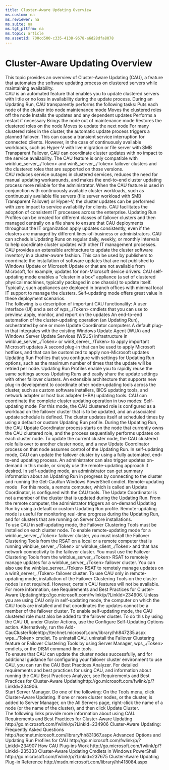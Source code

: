 ```yaml
---
title: Cluster-Aware Updating Overview
ms.custom: na
ms.reviewer: na
ms.suite: na
ms.tgt_pltfrm: na
ms.topic: article
ms.assetid: 700cd500-c335-4138-9678-a6d28dfa8078
---
```

# Cluster-Aware Updating Overview
<?xml version="1.0" encoding="utf-8"?>
<developerConceptualDocument xmlns="http://ddue.schemas.microsoft.com/authoring/2003/5" xmlns:xlink="http://www.w3.org/1999/xlink" xmlns:xsi="http://www.w3.org/2001/XMLSchema-instance" xsi:schemaLocation="http://ddue.schemas.microsoft.com/authoring/2003/5 http://dduestorage.blob.core.windows.net/ddueschema/developer.xsd">
  <introduction address="BKMK_INTRO">
    <para>This topic provides an overview of Cluster-Aware Updating (CAU), a feature that automates the software updating process on clustered servers while maintaining availability.</para>
  </introduction>
  <section address="BKMK_OVER">
    <title>Feature description</title>
    <content>
      <para>CAU is an automated feature that enables you to update clustered servers with little or no loss in availability during the update process. During an Updating Run, CAU transparently performs the following tasks:</para>
      <list class="bullet">
        <listItem>
          <para>Puts each node of the cluster into node maintenance mode</para>
        </listItem>
        <listItem>
          <para>Moves the clustered roles off the node</para>
        </listItem>
        <listItem>
          <para>Installs the updates and any dependent updates</para>
        </listItem>
        <listItem>
          <para>Performs a restart if necessary</para>
        </listItem>
        <listItem>
          <para>Brings the node out of maintenance mode</para>
        </listItem>
        <listItem>
          <para>Restores the clustered roles on the node</para>
        </listItem>
        <listItem>
          <para>Moves to update the next node</para>
        </listItem>
      </list>
      <para>For many clustered roles in the cluster, the automatic update process triggers a planned failover. This can cause a transient service interruption for connected clients. However, in the case of continuously available workloads, such as Hyper-V with live migration or file server with SMB Transparent Failover, CAU can coordinate cluster updates with no impact to the service availability.</para>
      <alert class="note">
        <para>The CAU feature is only compatible with <token>winblue_server_./Token> and <token>win8_server_./Token> failover clusters and the clustered roles that are supported on those versions.</para>
      </alert>
    </content>
  </section>
  <section address="BKMK_APP" expanded="true">
    <title>Practical applications</title>
    <content>
      <list class="bullet">
        <listItem>
          <para>CAU reduces service outages in clustered services, reduces the need for manual updating workarounds, and makes the end-to-end cluster updating process more reliable for the administrator. When the CAU feature is used in conjunction with continuously available cluster workloads, such as continuously available file servers (file server workload with SMB Transparent Failover) or Hyper-V, the cluster updates can be performed with zero impact to service availability for clients.</para>
        </listItem>
        <listItem>
          <para>CAU facilitates the adoption of consistent IT processes across the enterprise. Updating Run Profiles can be created for different classes of failover clusters and then managed centrally on a file share to ensure that CAU deployments throughout the IT organization apply updates consistently, even if the clusters are managed by different lines-of-business or administrators.</para>
        </listItem>
        <listItem>
          <para>CAU can schedule Updating Runs on regular daily, weekly, or monthly intervals to help coordinate cluster updates with other IT management processes. </para>
        </listItem>
        <listItem>
          <para>CAU provides an extensible architecture to update the cluster software inventory in a cluster-aware fashion. This can be used by publishers to coordinate the installation of software updates that are not published to Windows Update or Microsoft Update or that are not available from Microsoft, for example, updates for non-Microsoft device drivers.</para>
        </listItem>
        <listItem>
          <para>CAU self-updating mode enables a "cluster in a box" appliance (a set of clustered physical machines, typically packaged in one chassis) to update itself. Typically, such appliances are deployed in branch offices with minimal local IT support to manage the clusters. Self-updating mode offers great value in these deployment scenarios.</para>
        </listItem>
      </list>
    </content>
  </section>
  <section expanded="true">
    <title>Important functionality</title>
    <content>
      <para>The following is a description of important CAU functionality:</para>
      <list class="bullet">
        <listItem>
          <para>A user interface (UI) and a set of <token>wps_./Token> cmdlets that you can use to preview, apply, monitor, and report on the updates</para>
        </listItem>
        <listItem>
          <para>An end-to-end automation of the cluster-updating operation (an Updating Run), orchestrated by one or more Update Coordinator computers</para>
        </listItem>
        <listItem>
          <para>A default plug-in that integrates with the existing Windows Update Agent (WUA) and Windows Server Update Services (WSUS) infrastructure in <token>winblue_server_./Token> or <token>win8_server_./Token> to apply important Microsoft updates</para>
        </listItem>
        <listItem>
          <para>A second plug-in that can be used to apply Microsoft hotfixes, and that can be customized to apply non-Microsoft updates</para>
        </listItem>
        <listItem>
          <para>Updating Run Profiles that you configure with settings for Updating Run options, such as the maximum number of times that the update will be retried per node. Updating Run Profiles enable you to rapidly reuse the same settings across Updating Runs and easily share the update settings with other failover clusters.</para>
        </listItem>
        <listItem>
          <para>An extensible architecture that supports new plug-in development to coordinate other node-updating tools across the cluster, such as custom software installers, BIOS updating tools, and network adapter or host bus adapter (HBA) updating tools.</para>
        </listItem>
      </list>
      <para>CAU can coordinate the complete cluster updating operation in two modes:</para>
      <list class="bullet">
        <listItem>
          <para>
            <embeddedLabel>Self-updating mode</embeddedLabel>  For this mode, the CAU clustered role is configured as a workload on the failover cluster that is to be updated, and an associated update schedule is defined. The cluster updates itself at scheduled times by using a default or custom Updating Run profile. During the Updating Run, the CAU Update Coordinator process starts on the node that currently owns the CAU clustered role, and the process sequentially performs updates on each cluster node. To update the current cluster node, the CAU clustered role fails over to another cluster node, and a new Update Coordinator process on that node assumes control of the Updating Run. In self-updating mode, CAU can update the failover cluster by using a fully automated, end-to-end updating process. An administrator can also trigger updates on-demand in this mode, or simply use the remote-updating approach if desired. In self-updating mode, an administrator can get summary information about an Updating Run in progress by connecting to the cluster and running the <system>Get-CauRun</system> Windows PowerShell cmdlet.</para>
        </listItem>
        <listItem>
          <para>
            <embeddedLabel>Remote-updating mode</embeddedLabel>   For this mode, a remote computer, which is called an Update Coordinator, is configured with the CAU tools. The Update Coordinator is not a member of the cluster that is updated during the Updating Run. From the remote computer, the administrator triggers an on-demand Updating Run by using a default or custom Updating Run profile. Remote-updating mode is useful for monitoring real-time progress during the Updating Run, and for clusters that are running on Server Core installations.</para>
        </listItem>
      </list>
    </content>
  </section>
  <section address="BKMK_SOFT" expanded="true">
    <title>Hardware and software requirements</title>
    <content>
      <para>To use CAU in self-updating mode, the Failover Clustering Tools must be installed on each cluster node.</para>
      <para>To enable remote-updating mode for a <token>winblue_server_./Token> failover cluster, you must install the Failover Clustering Tools from the RSAT on a local or a remote computer that is running <token>winblue_server_./Token> or <token>winblue_client_./Token> and that has network connectivity to the failover cluster.</para>
      <alert class="note">
        <list class="bullet">
          <listItem>
            <para>You must use the Failover Clustering Tools from the <token>winblue_server_./Token> RSAT to remotely manage updates for a <token>winblue_server_./Token> failover cluster. You can also use the <token>winblue_server_./Token> RSAT to remotely manage updates on a <token>win8_server_./Token> failover cluster.</para>
          </listItem>
          <listItem>
            <para>To use CAU only in remote-updating mode, installation of the Failover Clustering Tools on the cluster nodes is not required. However, certain CAU features will not be available. For more information, see <externalLink><linkText>Requirements and Best Practices for Cluster-Aware Updating</linkText><linkUri>http://go.microsoft.com/fwlink/p/?LinkId=234906</linkUri></externalLink>.</para>
          </listItem>
          <listItem>
            <para>Unless you are using CAU only in self-updating mode, the computer on which the CAU tools are installed and that coordinates the updates cannot be a member of the failover cluster.</para>
          </listItem>
        </list>
      </alert>
      <para>To enable self-updating mode, the CAU clustered role must also be added to the failover cluster. To do this by using the CAU UI, under <ui>Cluster Actions</ui>, use the <ui>Configure Self-Updating Options</ui> action. Alternatively, run the <externalLink><linkText>Add-CauClusterRole</linkText><linkUri>http://technet.microsoft.com/library/hh847235.aspx</linkUri></externalLink> <token>wps_./Token> cmdlet.</para>
      <para>To uninstall CAU, uninstall the Failover Clustering feature or Failover Clustering Tools by using Server Manager, <token>wps_./Token> cmdlets, or the DISM command-line tools.</para>
    </content>
    <sections>
      <section>
        <title>Additional requirements and best practices</title>
        <content>
          <para>To ensure that CAU can update the cluster nodes successfully, and for additional guidance for configuring your failover cluster environment to use CAU, you can run the CAU Best Practices Analyzer.</para>
          <para>For detailed requirements and best practices for using CAU, and information about running the CAU Best Practices Analyzer, see <externalLink><linkText>Requirements and Best Practices for Cluster-Aware Updating</linkText><linkUri>http://go.microsoft.com/fwlink/p/?LinkId=234906</linkUri></externalLink>.</para>
        </content>
      </section>
      <section expanded="true">
        <title>Starting CAU</title>
        <content>
          <procedure>
            <title>To start the CAU UI from Server Manager</title>
            <steps class="ordered">
              <step>
                <content>
                  <para>Start Server Manager.</para>
                </content>
              </step>
              <step>
                <content>
                  <para>Do one of the following:</para>
                  <list class="bullet">
                    <listItem>
                      <para>On the <ui>Tools</ui> menu, click <ui>Cluster-Aware Updating</ui>.</para>
                    </listItem>
                    <listItem>
                      <para>If one or more cluster nodes, or the cluster, is added to Server Manager, on the <ui>All Servers</ui> page, right-click the name of a node (or the name of the cluster), and then click <ui>Update Cluster</ui>.</para>
                    </listItem>
                  </list>
                </content>
              </step>
            </steps>
          </procedure>
        </content>
      </section>
    </sections>
  </section>
  <section address="BKMK_LINKS" expanded="true">
    <title>See also</title>
    <content>
      <para>The following links provide more information about using CAU.</para>
      <list class="bullet">
        <listItem>
          <para>
            <externalLink>
              <linkText>Requirements and Best Practices for Cluster-Aware Updating</linkText>
              <linkUri>http://go.microsoft.com/fwlink/p/?LinkId=234906</linkUri>
            </externalLink>
          </para>
        </listItem>
        <listItem>
          <para>
            <externalLink>
              <linkText>Cluster-Aware Updating: Frequently Asked Questions</linkText>
              <linkUri>http://technet.microsoft.com/library/hh831367.aspx</linkUri>
            </externalLink>
          </para>
        </listItem>
        <listItem>
          <para>
            <externalLink>
              <linkText>Advanced Options and Updating Run Profiles for CAU</linkText>
              <linkUri>http://go.microsoft.com/fwlink/p/?LinkId=234907</linkUri>
            </externalLink>
          </para>
        </listItem>
        <listItem>
          <para>
            <externalLink>
              <linkText>How CAU Plug-ins Work</linkText>
              <linkUri>http://go.microsoft.com/fwlink/p/?LinkId=235333</linkUri>
            </externalLink>
          </para>
        </listItem>
        <listItem>
          <para>
            <externalLink>
              <linkText>Cluster-Aware Updating Cmdlets in Windows PowerShell</linkText>
              <linkUri>http://go.microsoft.com/fwlink/p/?LinkId=237675</linkUri>
            </externalLink>
          </para>
        </listItem>
        <listItem>
          <para>
            <externalLink>
              <linkText>Cluster-Aware Updating Plug-in Reference</linkText>
              <linkUri>http://msdn.microsoft.com/library/hh418084.aspx</linkUri>
            </externalLink>
          </para>
        </listItem>
      </list>
    </content>
  </section>
  <relatedTopics />
</developerConceptualDocument>

